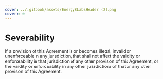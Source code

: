```yaml
---
cover: ../.gitbook/assets/Energy8LabsHeader (2).png
coverY: 0
---
```


# Severability

If a provision of this Agreement is or becomes illegal, invalid or unenforceable in any jurisdiction, that shall not affect the validity or enforceability in that jurisdiction of any other provision of this Agreement, or the validity or enforceability in any other jurisdictions of that or any other provision of this Agreement.
